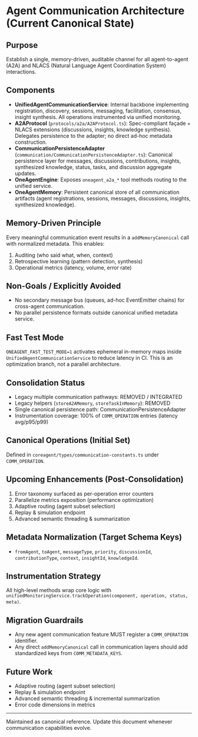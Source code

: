 # Agent Communication Architecture (Current Canonical State)

## Purpose

Establish a single, memory-driven, auditable channel for all agent-to-agent (A2A) and NLACS (Natural Language Agent Coordination System) interactions.

## Components

- **UnifiedAgentCommunicationService**: Internal backbone implementing registration, discovery, sessions, messaging, facilitation, consensus, insight synthesis. All operations instrumented via unified monitoring.
- **A2AProtocol** (`protocols/a2a/A2AProtocol.ts`): Spec-compliant façade + NLACS extensions (discussions, insights, knowledge synthesis). Delegates persistence to the adapter; no direct ad-hoc metadata construction.
- **CommunicationPersistenceAdapter** (`communication/CommunicationPersistenceAdapter.ts`): Canonical persistence layer for messages, discussions, contributions, insights, synthesized knowledge, status, tasks, and discussion aggregate updates.
- **OneAgentEngine**: Exposes `oneagent_a2a_*` tool methods routing to the unified service.
- **OneAgentMemory**: Persistent canonical store of all communication artifacts (agent registrations, sessions, messages, discussions, insights, synthesized knowledge).

## Memory-Driven Principle

Every meaningful communication event results in a `addMemoryCanonical` call with normalized metadata. This enables:

1. Auditing (who said what, when, context)
2. Retrospective learning (pattern detection, synthesis)
3. Operational metrics (latency, volume, error rate)

## Non-Goals / Explicitly Avoided

- No secondary message bus (queues, ad-hoc EventEmitter chains) for cross-agent communication.
- No parallel persistence formats outside canonical unified metadata service.

## Fast Test Mode

`ONEAGENT_FAST_TEST_MODE=1` activates ephemeral in-memory maps inside `UnifiedAgentCommunicationService` to reduce latency in CI. This is an optimization branch, not a parallel architecture.

## Consolidation Status

- Legacy multiple communication pathways: REMOVED / INTEGRATED
- Legacy helpers (`storeA2AMemory`, `storeTaskInMemory`): REMOVED
- Single canonical persistence path: CommunicationPersistenceAdapter
- Instrumentation coverage: 100% of `COMM_OPERATION` entries (latency avg/p95/p99)

## Canonical Operations (Initial Set)

Defined in `coreagent/types/communication-constants.ts` under `COMM_OPERATION`.

## Upcoming Enhancements (Post-Consolidation)

1. Error taxonomy surfaced as per-operation error counters
2. Parallelize metrics exposition (performance optimization)
3. Adaptive routing (agent subset selection)
4. Replay & simulation endpoint
5. Advanced semantic threading & summarization

## Metadata Normalization (Target Schema Keys)

- `fromAgent`, `toAgent`, `messageType`, `priority`, `discussionId`, `contributionType`, `context`, `insightId`, `knowledgeId`.

## Instrumentation Strategy

All high-level methods wrap core logic with `unifiedMonitoringService.trackOperation(component, operation, status, meta)`.

## Migration Guardrails

- Any new agent communication feature MUST register a `COMM_OPERATION` identifier.
- Any direct `addMemoryCanonical` call in communication layers should add standardized keys from `COMM_METADATA_KEYS`.

## Future Work

- Adaptive routing (agent subset selection)
- Replay & simulation endpoint
- Advanced semantic threading & incremental summarization
- Error code dimensions in metrics

---

Maintained as canonical reference. Update this document whenever communication capabilities evolve.
